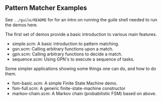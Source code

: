 Pattern Matcher Examples
------------------------

See `../guile/README` for for an intro on running the guile shell needed
to run the demos here.

The first set of demos provide a basic introduction to various
main features.

* simple.scm: A basic introduction to pattern matching.
* gsn.scm: Calling arbitrary functions upon a match.
* gpn.scm: Calling arbitrary functions to decide a match.
* sequence.scm: Using GPN's to execute a sequence of tasks.

Some simpler applications showing some things one can do, and how to do
them.

* fsm-basic.scm: A simple Finite State Machine demo.
* fsm-full.scm: A generic finite-state-machine constructor
* markov-chain.scm: A Markov chain (probabilistic FSM) based on above.
